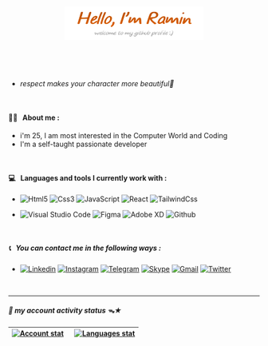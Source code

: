 <p align="center"><a href="https://github.com/RaminHaghi"><img width="55%" height="20%" alt="Hello, I'm Ramin. welcome to my github profile :)" src="https://github.com/RaminHaghi/RaminHaghi/blob/main/icons.png/png%20Main.png?raw=true"/></a></p>

&nbsp;

<br />

- *<p>respect makes your character more beautiful💎 </p>*

<br />

<h4>🙋🏻 &nbsp; About me :</h4>

- i'm 25, I am most interested in the Computer World and Coding
- I'm a self-taught passionate developer

<br />

<h4>💻 &nbsp; Languages ​​and tools I currently work with :</h4>

- ![Html5](https://img.shields.io/badge/HTML5-E34F26?=10x5style=for-the-badge&logo=html5&logoColor=white)
  ![Css3](https://img.shields.io/badge/CSS3-1572B6?=10x5style=for-the-badge&logo=css3&logoColor=white)
  ![JavaScript](https://img.shields.io/badge/JavaScript-373A40?=10x5style=for-the-badge&logo=javascript&logoColor=F7DF1E)
  ![React](https://img.shields.io/badge/React-20232A?=10x5style=for-the-badge&logo=react&logoColor=61DAFB)
  ![TailwindCss](https://img.shields.io/badge/Tailwind_CSS-38B2AC?10x5style=for-the-badge&logo=tailwind-css&logoColor=white)

- ![Visual Studio Code](https://img.shields.io/badge/Visual_Studio_Code-0078D4?=10x5style=for-the-badge&logo=visual%20studio%20code&logoColor=white)
  ![Figma](https://img.shields.io/badge/Figma-F24E1E?=10x5style=for-the-badge&logo=figma&logoColor=white)
  ![Adobe XD](https://img.shields.io/badge/Adobe%20XD-470137?=10x5style=for-the-badge&logo=Adobe%20XD&logoColor=#9575CD)
  ![Github](https://img.shields.io/badge/GitHub-100000?10x5style=for-the-badge&logo=github&logoColor=white)

<br />

<h5>📞 &nbsp; You can contact me in the following ways :</h5>

- [![Linkedin](https://img.shields.io/badge/LinkedIn-0077B5?=10x5style=for-the-badge&logo=linkedin&logoColor=white)](https://www.linkedin.com/in/ramin-haghi-5ba3bb32a/)
[![Instagram](https://img.shields.io/badge/Instagram-E4405F?=10x5style=for-the-badge&logo=instagram&logoColor=white)](https://www.instagram.com/_ramin.h/)
[![Telegram](https://img.shields.io/badge/Telegram-2CA5E0?=10x5style=for-the-badge&logo=telegram&logoColor=white)](https://raminh01.t.me)
[![Skype](https://img.shields.io/badge/Skype-00AFF0?=10x5style=for-the-badge&logo=skype&logoColor=white)](https://join.skype.com/invite/OmVWNr24AMz7)
[![Gmail](https://img.shields.io/badge/Gmail-D14836?10x5style=for-the-badge&logo=gmail&logoColor=white)](mailto:raminhaghi01@gmail.com)
[![Twitter](https://img.shields.io/badge/Twitter-000000?10x5style=for-the-badge&logo=x&logoColor=white)](https://x.com/ramin98h/)

&nbsp;
____

<h5>🔸 my account activity status ᯓ★</h5>
  
  | <a href="https://github.com/RaminHaghi"> <img alt="Account stat" src="https://github-readme-stats.vercel.app/api?username=RaminHaghi&show_icons=true&theme=tokyonight" /></a> &nbsp; | <a href="https://github.com/RaminHaghi"> <img alt="Languages stat"   src="https://github-readme-stats.vercel.app/api/top-langs/?username=RaminHaghi&layout=compact" /> </a> |
  | ------------- | -------------|
  
